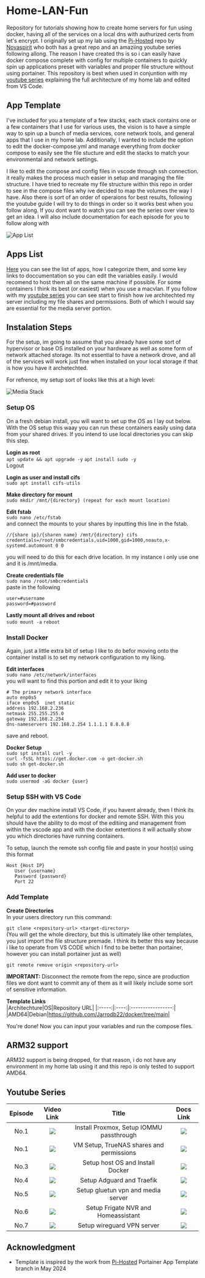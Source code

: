 # Home-LAN-Fun
Repository for tutorials showing how to create home servers for fun using docker, having all of the services on a local dns with authurized certs from let's encrypt. I originally set up my lab using the [Pi-Hosted](https://github.com/pi-hosted/pi-hosted) repo by [Novaspirit](https://www.youtube.com/channel/UCrjKdwxaQMSV_NDywgKXVmw) who both has a great repo and an amaziing youtube series following allong. The reason I have created ths is so i can easily have docker compose complete with config for multiple containers to quickly spin up applications preset with variables and proper file structure without using portainer. This repository is best when used in conjuntion with my [youtube series](www.youtube.com) explaining the full architecture of my home lab and edited from VS Code.

## App Template
I've included for you a template of a few stacks, each stack contains one or a few containers that I use for various uses, the vision is to have a simple way to spin up a bunch of media services, core network tools, and general apps that I use in my home lab. Additionally, I wanted to include the option to edit the docker-compose.yml and manage everything from docker compose to easily see the file stucture and edit the stacks to match your environmental and network settings.

I like to edit the compose and config files in vscode through ssh connection. it really makes the process much easier in setup and managing the file structure. I have tried to recreate my file structure within this repo in order to see in the compose files why ive decided to map the volumes the way I have. Also there is sort of an order of operaions for best results, following the youtube guide I will try to do things in order so it works best when you follow along. If you dont want to watch you can see the series over view to get an idea. I will also include documentation for each episode for you to follow along with

![App List](build/images/dockervscode.png)

## Apps List
[Here](/docs/App-Catalog.md) you can see the list of apps, how I categorize them, and some key links to doccumentation so you can edit the variables easily. I would recomend to host them all on the same machine if possible. For some containers I think its best (or easiest) when you use a macvlan. If you follow with my [youtube series](www.youtube.com) you can see start to finish how ive architechted my server including my file shares and permissions. Both of which I would say are essential for the media server portion.

## Instalation Steps
For the setup, im going to assume that you already have some sort of hypervisor or base OS installed on your hardware as well as some form of network attached storage. Its not essential to have a network drove, and all of the services will work just fine when installed on your local storage if that is how you have it archetechted.

For refrence, my setup sort of looks like this at a high level:

![Media Stack](build/images/media%20stack.png)
 ### Setup OS
 On a fresh debian install, you will want to set up the OS as I lay out below. With the OS setup this waay you can run these containers easily using data from your shared drives. If you intend to use local directories you can skip this step.

 **Login as root**<br>
 `apt update && apt upgrade -y`
 `apt install sudo -y`<br>
 Logout

 **Login as user and install cifs**<br>
 `sudo apt install cifs-utils`

 **Make directory for mount**<br>
 `sudo mkdir /mnt/{directory} (repeat for each mount location)`

 **Edit fstab**<br>
 `sudo nano /etc/fstab`<br>
 and connect the mounts to your shares by inputting this line in the fstab.
 ```
 //{share ip}/{sharen name} /mnt/{directory} cifs credentials=/root/smbcredentials,uid=1000,gid=1000,noauto,x-systemd.automount 0 0
 ```
 you will need to do this for each drive location. In my instance i only use one and it is /mnt/media.

 **Create credentials file**<br>
 `sudo nano /root/smbcredentials`<br>
 paste in the following
 ```
 user=#username
 password=#password
 ```

 **Lastly mount all drives and reboot**<br>
 `sudo mount -a`
 `reboot`<br>
 
 ### Install Docker
 Again, just a little extra bit of setup I like to do befor moving onto the container install is to set my network configuration to my liking.

 **Edit interfaces**<br>
 `sudo nano /etc/network/interfaces`<br>
 you will want to find this portion and edit it to your liking
 ```
 # The primary network interface
 auto enp0s5
 iface enp0s5  inet static
 address 192.168.2.236
 netmask 255.255.255.0
 gateway 192.168.2.254
 dns-nameservers 192.168.2.254 1.1.1.1 8.8.8.8
 ``` 
 save and reboot.<br>

 **Docker Setup**<br>
 `sudo spt install curl -y`<br>
 `curl -fsSL https://get.docker.com -o get-docker.sh`<br>
 `sudo sh get-docker.sh`<br>

 **Add user to docker**<br>
 `sudo usermod -aG docker {user}`

  ### Setup SSH with VS Code
  On your dev machine install VS Code, if you havent already, then I  think its helpful to add the extentions for docker and remote SSH. With this you should have the ability to do most of the editiing and management from within the vscode app and with the docker extentions it will actually show you which directories have running containers.

  To setup, launch the remote ssh config file and paste in your host(s) using this format
 ```
Host {Host IP}
    User {username}
    Password {password} 
    Port 22
```
 

 ### Add Template

**Create Directories**<br>
In your users directory run this command:
 
 `git clone <repository-url> <target-directory>`<br>
(You will get the whole directory, but this is ultimately like other templates, you just import the file structure premade. I think its better this way because i like to operate from VS CODE which I find to be better than portainer, however you can install portainer just as well)
 
 `git remote remove origin <repository-url>`<br>

  **IMPORTANT:** Disconnect the remote from the repo, since are production files we dont want to commit any of them as it will likely include some sort of sensitive information.

 
**Template Links**<br>
 |Architechture|OS|Repository URL|
 |:-----:|:----:|:-----------------:|
 |AMD64|Debian|https://github.com/Jarrodb22/docker/tree/main|

 You're done! Now you can input your variables and run the compose files.
 
## ARM32 support
ARM32 support is being dropped, for that reason, i do not have any environment in my home lab using it and this repo is only tested to support AMD64.

## Youtube Series
|Episode|Video Link|Title|Docs Link|
|:---:|:-----:|:-----------------------------:|:-----:|
|No.1| [![](/build/images/bearlan.png)](https://youtube.com) | Install Proxmox, Setup IOMMU passthrough | [![](./build/images/docs_icon.png)](/docs/ep1.md) |
|No.1| [![](/build/images/bearlan.png)](https://youtube.com) | VM Setup, TrueNAS shares and permissions| [![](./build/images/docs_icon.png)](/docs/ep2.md) |
|No.3| [![](/build/images/bearlan.png)](https://youtube.com) | Setup host OS and Install Docker | [![](./build/images/docs_icon.png)](/docs/ep3.md) |
|No.4| [![](/build/images/bearlan.png)](https://youtube.com) | Setup Adguard and Traefik | [![](./build/images/docs_icon.png)](/docs/ep4.md) |
|No.5| [![](/build/images/bearlan.png)](https://youtube.com) | Setup gluetun vpn and media server | [![](./build/images/docs_icon.png)](/docs/ep5.md) |
|No.6| [![](/build/images/bearlan.png)](https://youtube.com) | Setup Frigate NVR and Homeassistant | [![](./build/images/docs_icon.png)](/docs/ep6.md/) |
|No.7| [![](/build/images/bearlan.png)](https://youtube.com) | Setup wireguard VPN server | [![](./build/images/docs_icon.png)](/docs/ep7.md) |

## Acknowledgment
- Template is inspired by the work from [Pi-Hosted](https://github.com/pi-hosted/pi-hosted) Portainer App Template branch in May 2024
